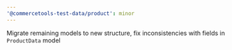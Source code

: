 ```yaml
---
'@commercetools-test-data/product': minor
---
```


Migrate remaining models to new structure, fix inconsistencies with fields in `ProductData` model
